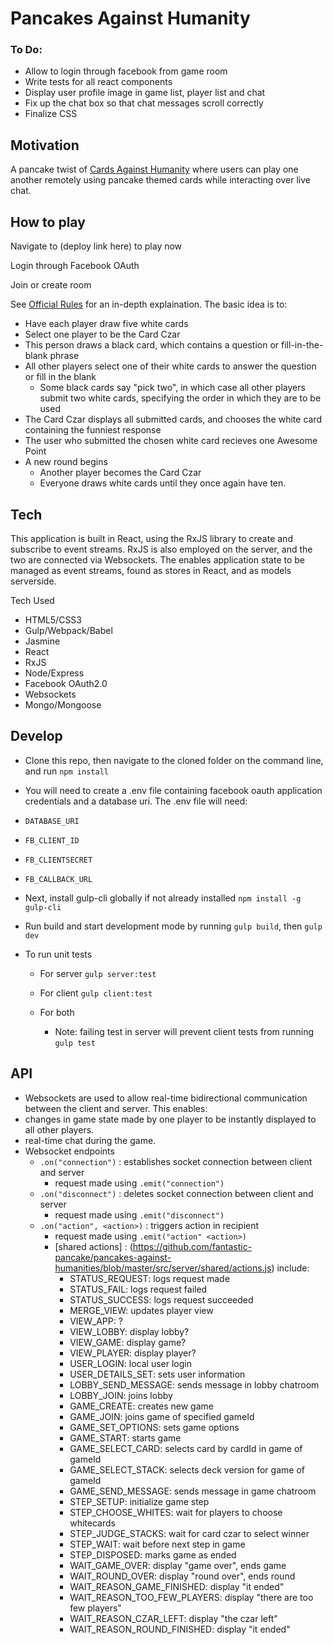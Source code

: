 # Pancakes Against Humanity

### To Do:
- Allow to login through facebook from game room
- Write tests for all react components
- Display user profile image in game list, player list and chat
- Fix up the chat box so that chat messages scroll correctly
- Finalize CSS

## Motivation
A pancake twist of [Cards Against Humanity](https://www.cardsagainsthumanity.com/) where users can play one another remotely using pancake themed cards while interacting over live chat.

## How to play
Navigate to (deploy link here) to play now

Login through Facebook OAuth

Join or create room

See [Official Rules](http://s3.amazonaws.com/cah/CAH_Rules.pdf) for an in-depth explaination. The basic idea is to:
- Have each player draw five white cards
- Select one player to be the Card Czar
- This person draws a black card, which contains a question or fill-in-the-blank phrase
- All other players select one of their white cards to answer the question or fill in the blank
  - Some black cards say "pick two", in which case all other players submit two white cards, specifying the order in which they are to be used
- The Card Czar displays all submitted cards, and chooses the white card containing the funniest response
- The user who submitted the chosen white card recieves one Awesome Point
- A new round begins
  - Another player becomes the Card Czar
  - Everyone draws white cards until they once again have ten.

## Tech
This application is built in React, using the RxJS library to create and subscribe to event streams. RxJS is also employed on the server, and the two are connected via Websockets. The enables application state to be managed as event streams, found as stores in React, and as models serverside.

Tech Used
- HTML5/CSS3
- Gulp/Webpack/Babel
- Jasmine
- React
- RxJS
- Node/Express
- Facebook OAuth2.0
- Websockets
- Mongo/Mongoose

## Develop
- Clone this repo, then navigate to the cloned folder on the command line, and run
  ```npm install```

- You will need to create a .env file containing facebook oauth application credentials and a database uri. The .env file will need:
 - ``DATABASE_URI``
 - ``FB_CLIENT_ID``
 - ``FB_CLIENTSECRET``
 - ``FB_CALLBACK_URL``

- Next, install gulp-cli globally if not already installed
  ```npm install -g gulp-cli```

- Run build and start development mode by running
  ```gulp build```, then
  ```gulp dev```

- To run unit tests

  - For server
    ```gulp server:test```

  - For client
    ```gulp client:test```

  - For both
     - Note: failing test in server will prevent client tests from running
    ```gulp test```


## API
- Websockets are used to allow real-time bidirectional communication between the client and server. This enables:
 - changes in game state made by one player to be instantly displayed to all other players.
 - real-time chat during the game.
- Websocket endpoints
  - `.on("connection")` : establishes socket connection between client and server
    - request made using `.emit("connection")`
  - `.on("disconnect")` : deletes socket connection between client and server
    - request made using `.emit("disconnect")`
  - `.on("action", <action>)` : triggers action in recipient
    - request made using `.emit("action" <action>)`
    - [shared actions] : (https://github.com/fantastic-pancake/pancakes-against-humanities/blob/master/src/server/shared/actions.js) include:
      - STATUS_REQUEST: logs request made
      - STATUS_FAIL: logs request failed
      - STATUS_SUCCESS: logs request succeeded
      - MERGE_VIEW: updates player view
      - VIEW_APP: ?
      - VIEW_LOBBY: display lobby?
      - VIEW_GAME: display game?
      - VIEW_PLAYER: display player?
      - USER_LOGIN: local user login
      - USER_DETAILS_SET: sets user information
      - LOBBY_SEND_MESSAGE: sends message in lobby chatroom
      - LOBBY_JOIN: joins lobby
      - GAME_CREATE: creates new game
      - GAME_JOIN: joins game of specified gameId
      - GAME_SET_OPTIONS: sets game options
      - GAME_START: starts game
      - GAME_SELECT_CARD: selects card by cardId in game of gameId
      - GAME_SELECT_STACK: selects deck version for game of gameId
      - GAME_SEND_MESSAGE: sends message in game chatroom
      - STEP_SETUP: initialize game step
      - STEP_CHOOSE_WHITES: wait for players to choose whitecards
      - STEP_JUDGE_STACKS: wait for card czar to select winner
      - STEP_WAIT: wait before next step in game
      - STEP_DISPOSED: marks game as ended
      - WAIT_GAME_OVER: display "game over", ends game
      - WAIT_ROUND_OVER: display "round over", ends round
      - WAIT_REASON_GAME_FINISHED: display "it ended"
      - WAIT_REASON_TOO_FEW_PLAYERS: display "there are too few players"
      - WAIT_REASON_CZAR_LEFT: display "the czar left"
      - WAIT_REASON_ROUND_FINISHED: display "it ended"
